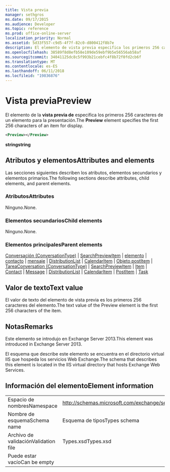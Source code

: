 ```yaml
---
title: Vista previa
manager: sethgros
ms.date: 09/17/2015
ms.audience: Developer
ms.topic: reference
ms.prod: office-online-server
localization_priority: Normal
ms.assetid: 5d33f557-c9d5-4f7f-82c0-d800412f8b7e
description: El elemento de vista previa especifica los primeros 256 caracteres de un elemento para la presentación.
ms.openlocfilehash: 38589f8d8efb58e109de59ebf9b5e56556ab58af
ms.sourcegitcommit: 34041125dc8c5f993b21cebfc4f8b72f0fd2cb6f
ms.translationtype: MT
ms.contentlocale: es-ES
ms.lasthandoff: 06/11/2018
ms.locfileid: "19836876"
---
```

# <a name="preview"></a><span data-ttu-id="bd35e-103">Vista previa</span><span class="sxs-lookup"><span data-stu-id="bd35e-103">Preview</span></span>

<span data-ttu-id="bd35e-104">El elemento de la **vista previa de** especifica los primeros 256 caracteres de un elemento para la presentación.</span><span class="sxs-lookup"><span data-stu-id="bd35e-104">The **Preview** element specifies the first 256 characters of an item for display.</span></span> 
  
```XML
<Preview></Preview>
```

 <span data-ttu-id="bd35e-105">**string**</span><span class="sxs-lookup"><span data-stu-id="bd35e-105">**string**</span></span>
## <a name="attributes-and-elements"></a><span data-ttu-id="bd35e-106">Atributos y elementos</span><span class="sxs-lookup"><span data-stu-id="bd35e-106">Attributes and elements</span></span>

<span data-ttu-id="bd35e-107">Las secciones siguientes describen los atributos, elementos secundarios y elementos primarios.</span><span class="sxs-lookup"><span data-stu-id="bd35e-107">The following sections describe attributes, child elements, and parent elements.</span></span>
  
### <a name="attributes"></a><span data-ttu-id="bd35e-108">Atributos</span><span class="sxs-lookup"><span data-stu-id="bd35e-108">Attributes</span></span>

<span data-ttu-id="bd35e-109">Ninguno.</span><span class="sxs-lookup"><span data-stu-id="bd35e-109">None.</span></span>
  
### <a name="child-elements"></a><span data-ttu-id="bd35e-110">Elementos secundarios</span><span class="sxs-lookup"><span data-stu-id="bd35e-110">Child elements</span></span>

<span data-ttu-id="bd35e-111">Ninguno.</span><span class="sxs-lookup"><span data-stu-id="bd35e-111">None.</span></span>
  
### <a name="parent-elements"></a><span data-ttu-id="bd35e-112">Elementos principales</span><span class="sxs-lookup"><span data-stu-id="bd35e-112">Parent elements</span></span>

<span data-ttu-id="bd35e-113">[Conversación (ConversationType)](conversation-conversationtype.md) | [SearchPreviewItem](searchpreviewitem.md) | [elemento](item.md) | [contacto](contact.md) | [mensaje](message-ex15websvcsotherref.md) | [DistributionList](distributionlist.md) | [CalendarItem](calendaritem.md)  |  [Objeto postItem](postitem.md)  |  [Tarea](task.md)</span><span class="sxs-lookup"><span data-stu-id="bd35e-113">[Conversation (ConversationType)](conversation-conversationtype.md) | [SearchPreviewItem](searchpreviewitem.md) | [Item](item.md) | [Contact](contact.md) | [Message](message-ex15websvcsotherref.md) | [DistributionList](distributionlist.md) | [CalendarItem](calendaritem.md) | [PostItem](postitem.md) | [Task](task.md)</span></span>
  
## <a name="text-value"></a><span data-ttu-id="bd35e-114">Valor de texto</span><span class="sxs-lookup"><span data-stu-id="bd35e-114">Text value</span></span>

<span data-ttu-id="bd35e-115">El valor de texto del elemento de vista previa es los primeros 256 caracteres del elemento.</span><span class="sxs-lookup"><span data-stu-id="bd35e-115">The text value of the Preview element is the first 256 characters of the item.</span></span>
  
## <a name="remarks"></a><span data-ttu-id="bd35e-116">Notas</span><span class="sxs-lookup"><span data-stu-id="bd35e-116">Remarks</span></span>

<span data-ttu-id="bd35e-117">Este elemento se introdujo en Exchange Server 2013.</span><span class="sxs-lookup"><span data-stu-id="bd35e-117">This element was introduced in Exchange Server 2013.</span></span>
  
<span data-ttu-id="bd35e-118">El esquema que describe este elemento se encuentra en el directorio virtual IIS que hospeda los servicios Web Exchange.</span><span class="sxs-lookup"><span data-stu-id="bd35e-118">The schema that describes this element is located in the IIS virtual directory that hosts Exchange Web Services.</span></span>
  
## <a name="element-information"></a><span data-ttu-id="bd35e-119">Información del elemento</span><span class="sxs-lookup"><span data-stu-id="bd35e-119">Element information</span></span>

|||
|:-----|:-----|
|<span data-ttu-id="bd35e-120">Espacio de nombres</span><span class="sxs-lookup"><span data-stu-id="bd35e-120">Namespace</span></span>  <br/> |http://schemas.microsoft.com/exchange/services/2006/types  <br/> |
|<span data-ttu-id="bd35e-121">Nombre de esquema</span><span class="sxs-lookup"><span data-stu-id="bd35e-121">Schema name</span></span>  <br/> |<span data-ttu-id="bd35e-122">Esquema de tipos</span><span class="sxs-lookup"><span data-stu-id="bd35e-122">Types schema</span></span>  <br/> |
|<span data-ttu-id="bd35e-123">Archivo de validación</span><span class="sxs-lookup"><span data-stu-id="bd35e-123">Validation file</span></span>  <br/> |<span data-ttu-id="bd35e-124">Types.xsd</span><span class="sxs-lookup"><span data-stu-id="bd35e-124">Types.xsd</span></span>  <br/> |
|<span data-ttu-id="bd35e-125">Puede estar vacío</span><span class="sxs-lookup"><span data-stu-id="bd35e-125">Can be empty</span></span>  <br/> ||
   

